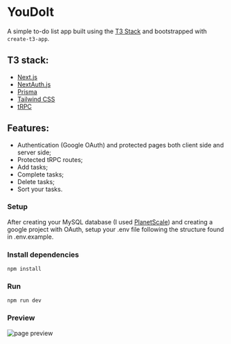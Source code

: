 # YouDoIt
 A simple to-do list app built using the [T3 Stack](https://create.t3.gg/) and bootstrapped with `create-t3-app`.
 
## T3 stack:
- [Next.js](https://nextjs.org)
- [NextAuth.js](https://next-auth.js.org)
- [Prisma](https://prisma.io)
- [Tailwind CSS](https://tailwindcss.com)
- [tRPC](https://trpc.io)

## Features:
- Authentication (Google OAuth) and protected pages both client side and server side;  
- Protected tRPC routes;
- Add tasks;
- Complete tasks;
- Delete tasks;
- Sort your tasks.

### Setup
After creating your MySQL database (I used [PlanetScale](https://planetscale.com/)) and creating a google project with OAuth, setup your .env file following the structure found in .env.example.

### Install dependencies
```
npm install
```
### Run
```
npm run dev
```

### Preview
![page preview](https://raw.githubusercontent.com/rodrigommfreitas/youdoit/main/preview.png)
